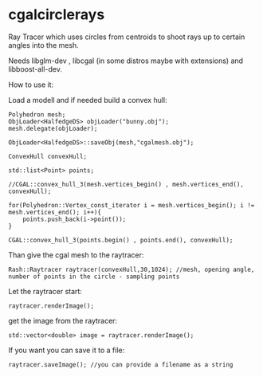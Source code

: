 # cgalcirclerays
Ray Tracer which uses circles from centroids to shoot rays up to certain angles into the mesh. 

Needs libglm-dev , libcgal (in some distros maybe with extensions) and libboost-all-dev.

How to use it:

Load a modell and if needed build a convex hull:

	Polyhedron mesh;
	ObjLoader<HalfedgeDS> objLoader("bunny.obj");
	mesh.delegate(objLoader);

	ObjLoader<HalfedgeDS>::saveObj(mesh,"cgalmesh.obj");

	ConvexHull convexHull;

	std::list<Point> points;

	//CGAL::convex_hull_3(mesh.vertices_begin() , mesh.vertices_end(), convexHull);

	for(Polyhedron::Vertex_const_iterator i = mesh.vertices_begin(); i != mesh.vertices_end(); i++){
		points.push_back(i->point());
	}

	CGAL::convex_hull_3(points.begin() , points.end(), convexHull);
	


Than give the cgal mesh to the raytracer:

    Rash::Raytracer raytracer(convexHull,30,1024); //mesh, opening angle, number of points in the circle - sampling points

Let the raytracer start:
	
	raytracer.renderImage();

get the image from the raytracer:
	
	std::vector<double> image = raytracer.renderImage();

If you want you can save it to a file:
	
	raytracer.saveImage(); //you can provide a filename as a string





